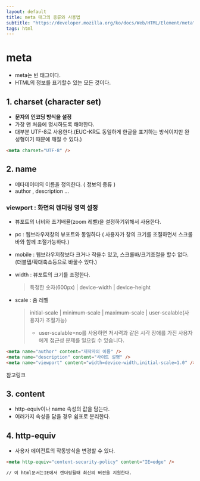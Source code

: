 ```yaml
---
layout: default
title: meta 태그의 종류와 사용법
subtitle: "https://developer.mozilla.org/ko/docs/Web/HTML/Element/meta"
tags: html
---
```


# meta

- meta는 빈 태그이다.
- HTML의 정보를 표기할수 있는 모든 것이다.

## 1. charset (character set)

- <b>문자의 인코딩 방식을 설정</b>
- 가장 맨 처음에 명시하도록 해야한다.
- 대부분 UTF-8로 사용한다.(EUC-KR도 동일하게 한글을 표기하는 방식이지만 완성형이기 때문에 깨질 수 있다.)

```html
<meta charset="UTF-8" />
```

## 2. name

- 메타데이터의 이름을 정의한다. ( 정보의 종류 )
- author , description ...

### viewport : 화면의 렌더링 영역 설정

- 뷰포트의 너비와 초기배율(zoom 레벨)을 설정하기위해서 사용한다.
- pc : 웹브라우저창의 뷰포트와 동일하다 ( 사용자가 창의 크기를 조절하면서 스크롤바와 함께 조절가능하다.)
- mobile : 웹브라우저창보다 크거나 작을수 있고, 스크롤바/크기조절을 할수 없다.(더블탭/확대축소등으로 바꿀수 있다.)

- width : 뷰포트의 크기를 조정한다.
  > 특정한 숫자(600px) | device-width | device-height
- scale : 줌 레벨

  > initial-scale | minimum-scale | maximum-scale | user-scalable(사용자가 조절가능)
  >
  > - user-scalable=no를 사용하면 저시력과 같은 시각 장애를 가진 사용자에게 접근성 문제를 일으킬 수 있습니다.

```html
<meta name="author" content="제작자의 이름" />
<meta name="description" content="사이트 설명" />
<meta name="viewport" content="width=device-width,initial-scale=1.0" />
```

<a herf="https://aboooks.tistory.com/352">참고링크</a>

## 3. content

- http-equiv이나 name 속성의 값을 담는다.
- 여러가지 속성을 담을 경우 쉼표로 분리한다.

## 4. http-equiv

- 사용자 에이전트의 작동방식을 변경할 수 있다.

```html
<meta http-equiv="content-security-policy" content="IE=edge" />

// 이 html문서는IE에서 렌더링될때 최신의 버젼을 지원한다.
```
